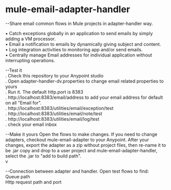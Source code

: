 # mule-email-adapter-handler

--Share email common flows in Mule projects in adapter-handler way.</br>

•	Catch exceptions globally in an application to send emails by simply adding a VM processor. </br>
•	Email a notification to emails by dynamically giving subject and content. </br>
•	Log integration activities to monitoring app and/or send emails. </br>
•	Centrally manage Email addresses for individual application without interrupting operations.</br>

--Test it</br>
. Check this repository to your Anypoint studio</br>
. Open adapter-handler-dv.properties to change email related properties to yours</br>
. Run it. The default http.port is 8383</br>
. http://localhost:8383/email/address to add your email address for default on all "Email for".</br>
. http://localhost:8383/utilities/email/exception/test</br>
. http://localhost:8383/utilities/email/note/test</br>
. http://localhost:8383/utilities/email/log/test</br>
. check your email inbox</br>

--Make it yours
Open the flows to make changes. If you need to change adapters, checkout mule-email-adapter to your
Anypoint. After your changes, export the adapter as a zip without project files, then re-name it to be .jar
copy and drop to a user project and mule-email-adapter-handler, select the .jar to "add to build path".</br>v

--Connection between adapter and handler. Open test flows to find:</br>
Queue path</br>
Http request path and port</br>


